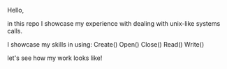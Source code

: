 Hello, 

in this repo I showcase my experience with dealing with unix-like systems calls.

I showcase my skills in using:
Create()
Open()
Close()
Read()
Write()

let's see how my work looks like!
